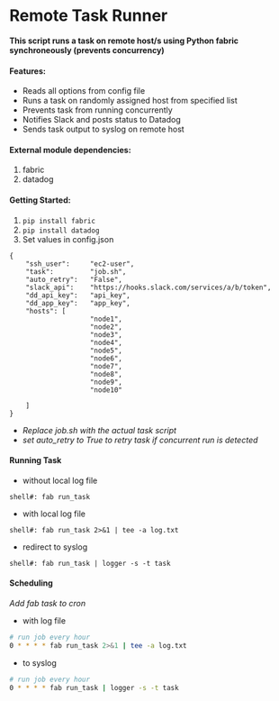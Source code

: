 # Remote Task Runner

**This script runs a task on remote host/s using Python fabric synchroneously (prevents concurrency)**


#### Features:
* Reads all options from config file
* Runs a task on randomly assigned host from specified list
* Prevents task from running concurrently
* Notifies Slack and posts status to Datadog
* Sends task output to syslog on remote host



#### External module dependencies:
1. fabric
2. datadog

#### Getting Started:
1. `pip install fabric`  
2. `pip install datadog`
3. Set values in config.json

```
{
    "ssh_user":     "ec2-user",
    "task":         "job.sh",
    "auto_retry":   "False",
    "slack_api":    "https://hooks.slack.com/services/a/b/token",
    "dd_api_key":   "api_key",
    "dd_app_key":   "app_key",
    "hosts": [
                    "node1",
                    "node2",
                    "node3",
                    "node4",
                    "node5",
                    "node6",
                    "node7",
                    "node8",
                    "node9",
                    "node10"

    ]
} 
```

- *Replace job.sh with the actual task script*
- *set auto_retry to True to retry task if concurrent run is detected*

#### Running Task

- without local log file
```
shell#: fab run_task
```
- with local log file
```
shell#: fab run_task 2>&1 | tee -a log.txt
```
- redirect to syslog
```
shell#: fab run_task | logger -s -t task
```

#### Scheduling
*Add fab task to cron*

- with log file
```bash
# run job every hour
0 * * * * fab run_task 2>&1 | tee -a log.txt

```

- to syslog
```bash
# run job every hour
0 * * * * fab run_task | logger -s -t task

```